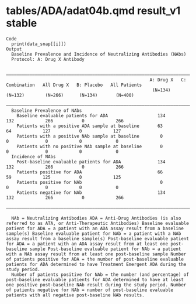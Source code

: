 # tables/ADA/adat04b.qmd result_v1 stable

    Code
      print(data_snap[[i]])
    Output
      Baseline Prevalence and Incidence of Neutralizing Antibodies (NAbs)
      Protocol: A: Drug X Antibody
      
      ————————————————————————————————————————————————————————————————————————————————————————————————————————————————————————
                                                           A: Drug X   C: Combination   All Drug X   B: Placebo   All Patients
                                                            (N=134)       (N=132)        (N=266)      (N=134)       (N=400)   
      ————————————————————————————————————————————————————————————————————————————————————————————————————————————————————————
      Baseline Prevalence of NAbs                                                                                             
        Baseline evaluable patients for ADA                   134           132            266           0            266     
        Patients with a positive ADA sample at baseline       63             64            127           0            127     
        Patients with a positive NAb sample at baseline        0             0              0            0             0      
        Patients with no positive NAb sample at baseline       0             0              0            0             0      
      Incidence of NAbs                                                                                                       
        Post-baseline evaluable patients for ADA              134           132            266           0            266     
        Patients positive for ADA                             66             59            125           0            125     
        Patients positive for NAb                              0             0              0            0             0      
        Patients negative for NAb                             134           132            266           0            266     
      ————————————————————————————————————————————————————————————————————————————————————————————————————————————————————————
      
      NAb = Neutralizing Antibodies ADA = Anti-Drug Antibodies (is also referred to as ATA, or Anti-Therapeutic Antibodies) Baseline evaluable patient for ADA = a patient with an ADA assay result from a baseline sample(s) Baseline evaluable patient for NAb = a patient with a NAb assay result from a baseline sample(s) Post-baseline evaluable patient for ADA = a patient with an ADA assay result from at least one post-baseline sample Post-baseline evaluable patient for NAb = a patient with a NAb assay result from at least one post-baseline sample Number of patients positive for ADA = the number of post-baseline evaluable patients for ADA determined to have Treatment Emergent ADA during the study period.
      Number of patients positive for NAb = the number (and percentage) of post-baseline evaluable patients for ADA determined to have at least one positive post-baseline NAb result during the study period. Number of patients negative for NAb = number of post-baseline evaluable patients with all negative post-baseline NAb results.

